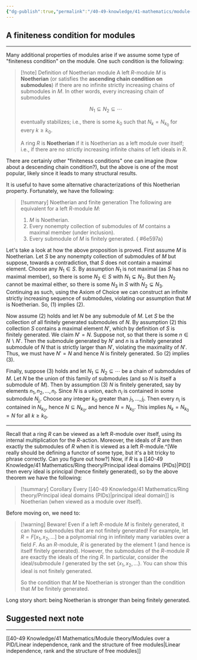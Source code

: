 ```yaml
---
{"dg-publish":true,"permalink":"/40-49-knowledge/41-mathematics/module-theory/modules-over-a-pid/noetherian-modules/","tags":["module_theory"],"updated":"2025-03-31T13:01:45-07:00"}
---
```


## A finiteness condition for modules
---

Many additional properties of modules arise if we assume some type of "finiteness condition" on the module. One such condition is the following:

> [!note] Definition of Noetherian module
> A left $R$-module $M$ is **Noetherian** (or satisfies the **ascending chain condition on submodules**) if there are no infinite strictly increasing chains of submodules in $M$. In other words, every increasing chain of submodules
> 
> $$N_1\subseteq N_2\subseteq \cdots$$
> 
> eventually stabilizes; i.e., there is some $k_0$ such that $N_k=N_{k_0}$ for every $k\geq k_0$.
> 
> A ring $R$ is **Noetherian** if it is Noetherian as a left module over itself; i.e., if there are no strictly increasing infinite chains of left ideals in $R$.

There are certainly other "finiteness conditions" one can imagine (how about a descending chain condition?), but the above is one of the most popular, likely since it leads to many structural results.

It is useful to have some alternative characterizations of this Noetherian property. Fortunately, we have the following:

> [!summary] Noetherian and finite generation
> The following are equivalent for a left $R$-module $M$:
> 1. $M$ is Noetherian.
> 2. Every nonempty collection of submodules of $M$ contains a maximal member (under inclusion).
> 3. Every submodule of $M$ is finitely generated.
{ #6e597a}


Let's take a look at how the above proposition is proved. First assume $M$ is Noetherian. Let $S$ be any nonempty collection of submodules of $M$ but suppose, towards a contradiction, that $S$ does not contain a maximal element. Choose any $N_1\in S$. By assumption $N_1$ is not maximal (as $S$ has no maximal member), so there is some $N_2\in S$ with $N_1\subsetneq N_2$. But then $N_2$ cannot be maximal either, so there is some $N_3$ in $S$ with $N_2\subsetneq N_3$. Continuing as such, using the Axiom of Choice we can construct an infinite strictly increasing sequence of submodules, violating our assumption that $M$ is Noetherian. So, (1) implies (2).

Now assume (2) holds and let $N$ be any submodule of $M$. Let $S$ be the collection of all finitely generated submodules of $N$. By assumption (2) this collection $S$ contains a maximal element $N'$, which by definition of $S$ is finitely generated. We claim $N'=N$. Suppose not, so that there is some $n\in N\backslash N'$. Then the submodule generated by $N'$ and $n$ is a finitely generated submodule of $N$ that is strictly larger than $N'$, violating the maximality of $N'$. Thus, we must have $N'=N$ and hence $N$ is finitely generated. So (2) implies (3).

Finally, suppose (3) holds and let $N_1\subseteq N_2\subseteq \cdots$ be a chain of submodules of $M$. Let $N$ be the union of this family of submodules (and so $N$ is itself a submodule of $M$). Then by assumption (3) $N$ is finitely generated, say by elements $n_1, n_2,\ldots, n_l$. Since $N$ is a union, each $n_i$ is contained in some submodule $N_{j_i}$. Choose any integer $k_0$ greater than $j_1,\ldots, j_l$. Then every $n_i$ is contained in $N_{k_0}$, hence $N\subseteq N_{k_0}$, and hence $N=N_{k_0}$. This implies $N_k=N_{k_0}=N$ for all $k\geq k_0$.

---

Recall that a ring $R$ can be viewed as a left $R$-module over itself, using its internal multiplication for the $R$-action. Moreover, the ideals of $R$ are then exactly the submodules of $R$ when it is viewed as a left $R$-module.^[We really should be defining a functor of some type, but it's a bit tricky to phrase correctly. Can you figure out how?] Now, if $R$ is a [[40-49 Knowledge/41 Mathematics/Ring theory/Principal ideal domains (PIDs)\|PID]] then every ideal is principal (hence finitely generated), so by the above theorem we have the following:

> [!summary] Corollary
> Every [[40-49 Knowledge/41 Mathematics/Ring theory/Principal ideal domains (PIDs)\|principal ideal domain]] is Noetherian (when viewed as a module over itself).

Before moving on, we need to:

> [!warning] Beware!
> Even if a left $R$-module $M$ is finitely generated, it can have submodules that are not finitely generated! For example, let $R=F[x_1,x_2,\ldots]$ be a polynomial ring in infinitely many variables over a field $F$. As an $R$-module, $R$ is generated by the element $1$ (and hence is itself finitely generated). However, the submodules of the $R$-module $R$ are exactly the ideals of the ring $R$. In particular, consider the ideal/submodule $I$ generated by the set $\{x_1,x_2,\ldots\}$. You can show this ideal is not finitely generated.
>
> So the condition that $M$ be Noetherian is stronger than the condition that $M$ be finitely generated.

Long story short: being Noetherian is stronger than being finitely generated.

## Suggested next note
---

[[40-49 Knowledge/41 Mathematics/Module theory/Modules over a PID/Linear independence, rank and the structure of free modules\|Linear independence, rank and the structure of free modules]]